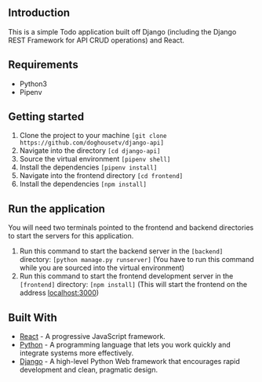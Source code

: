 ## Introduction

This is a simple Todo application built off Django (including the Django REST Framework for API CRUD operations) and React.

## Requirements
* Python3
* Pipenv

## Getting started
1. Clone the project to your machine ```[git clone https://github.com/doghousetv/django-api]```
2. Navigate into the directory ```[cd django-api]```
3. Source the virtual environment ```[pipenv shell]```
4. Install the dependencies ```[pipenv install]```
5. Navigate into the frontend directory ```[cd frontend]```
5. Install the dependencies ```[npm install]```

## Run the application
You will need two terminals pointed to the frontend and backend directories to start the servers for this application.

1. Run this command to start the backend server in the ```[backend]``` directory: ```[python manage.py runserver]``` (You have to run this command while you are sourced into the virtual environment)
2. Run this command to start the frontend development server in the ```[frontend]``` directory: ```[npm install]``` (This will start the frontend on the address [localhost:3000](http://localhost:3000))

## Built With

* [React](https://reactjs.org) - A progressive JavaScript framework.
* [Python](https://www.python.org/) - A programming language that lets you work quickly and integrate systems more effectively.
* [Django](http://djangoproject.org/) - A high-level Python Web framework that encourages rapid development and clean, pragmatic design.
